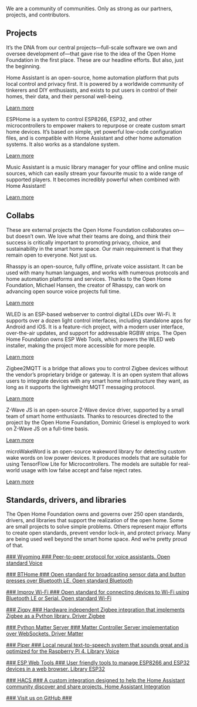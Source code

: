 We are a community of communities.
 Only as strong as our partners, projects, and contributors.

Projects
----------

 It’s the DNA from our central projects—full-scale software we own and oversee development of—that gave rise to the idea of the Open Home Foundation in the first place. These are our headline efforts. But also, just the beginning.

 Home Assistant is an open-source, home automation platform that puts local control and privacy first. It is powered by a worldwide community of tinkerers and DIY enthusiasts, and exists to put users in control of their homes, their data, and their personal well-being.

[Learn more](https://www.home-assistant.io/)
[](https://github.com/home-assistant/)

 ESPHome is a system to control ESP8266, ESP32, and other microcontrollers to empower makers to repurpose or create custom smart home devices. It’s based on simple, yet powerful low-code configuration files, and is compatible with Home Assistant and other home automation systems. It also works as a standalone system.

[Learn more](https://esphome.io/)
[](https://github.com/esphome/)

 Music Assistant is a music library manager for your offline and online music sources, which can easily stream your favourite music to a wide range of supported players. It becomes incredibly powerful when combined with Home Assistant!

[Learn more](https://www.music-assistant.io/)
[](https://github.com/music-assistant/)

Collabs
----------

 These are external projects the Open Home Foundation collaborates on—but doesn’t own. We love what their teams are doing, and think their success is critically important to promoting privacy, choice, and sustainability in the smart home space. Our main requirement is that they remain open to everyone. Not just us.

 Rhasspy is an open-source, fully offline, private voice assistant. It can be used with many human languages, and works with numerous protocols and home automation platforms and services. Thanks to the Open Home Foundation, Michael Hansen, the creator of Rhasspy, can work on advancing open source voice projects full time.

[Learn more](https://community.rhasspy.org/)

 WLED is an ESP-based webserver to control digital LEDs over Wi-Fi. It supports over a dozen light control interfaces, including standalone apps for Android and iOS. It is a feature-rich project, with a modern user interface, over-the-air updates, and support for addressable RGBW strips. The Open Home Foundation owns ESP Web Tools, which powers the WLED web installer, making the project more accessible for more people.

[Learn more](https://kno.wled.ge/)

 Zigbee2MQTT is a bridge that allows you to control Zigbee devices without the vendor’s proprietary bridge or gateway. It is an open system that allows users to integrate devices with any smart home infrastructure they want, as long as it supports the lightweight MQTT messaging protocol.

[Learn more](https://www.zigbee2mqtt.io/)

 Z-Wave JS is an open-source Z-Wave device driver, supported by a small team of smart home enthusiasts. Thanks to resources directed to the project by the Open Home Foundation, Dominic Griesel is employed to work on Z-Wave JS on a full-time basis.

[Learn more](https://zwave-js.github.io/node-zwave-js/)

 microWakeWord is an open-source wakeword library for detecting custom wake words on low power devices. It produces models that are suitable for using TensorFlow Lite for Microcontrollers. The models are suitable for real-world usage with low false accept and false reject rates.

[Learn more](https://github.com/kahrendt/microWakeWord)

 Standards, drivers, and libraries
----------

 The Open Home Foundation owns and governs over 250 open standards, drivers, and libraries that support the realization of the open home. Some are small projects to solve simple problems. Others represent major efforts to create open standards, prevent vendor lock-in, and protect privacy. Many are being used well beyond the smart home space. And we’re pretty proud of that.

[### Wyoming ### Peer-to-peer protocol for voice assistants. Open standard Voice](https://github.com/rhasspy/wyoming)

[### BTHome ### Open standard for broadcasting sensor data and button presses over Bluetooth LE. Open standard Bluetooth](https://bthome.io/)

[### Improv Wi-Fi ### Open standard for connecting devices to Wi-Fi using Bluetooth LE or Serial. Open standard Wi-Fi](https://www.improv-wifi.com/)

[### Zigpy ### Hardware independent Zigbee integration that implements Zigbee as a Python library. Driver Zigbee](https://github.com/zigpy/zigpy)

[### Python Matter Server ### Matter Controller Server implementation over WebSockets. Driver Matter](https://github.com/home-assistant-libs/python-matter-server)

[### Piper ### Local neural text-to-speech system that sounds great and is optimized for the Raspberry Pi 4. Library Voice](https://github.com/rhasspy/piper)

[### ESP Web Tools ### User friendly tools to manage ESP8266 and ESP32 devices in a web browser. Library ESP32](https://esphome.github.io/esp-web-tools/)

[### HACS ### A custom integration designed to help the Home Assistant community discover and share projects. Home Assistant Integration](https://github.com/hacs/integration)

[### Visit us on GitHub ###](https://github.com/openhomefoundation)
